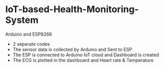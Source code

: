 # IoT-based-Health-Monitoring-System

Arduino and ESP8266
  * 2 seperate codes
  * The sensor data is collected by Arduino and Sent to ESP
  * The ESP is connected to Arduino IoT cloud and Dashboard is created
  * The ECG is plotted in the dashboard and Heart rate & Temperature
